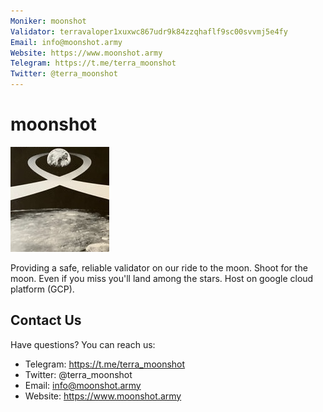 ```yaml
---
Moniker: moonshot
Validator: terravaloper1xuxwc867udr9k84zzqhaflf9sc00svvmj5e4fy
Email: info@moonshot.army
Website: https://www.moonshot.army
Telegram: https://t.me/terra_moonshot
Twitter: @terra_moonshot
---
```


# moonshot
![moonshot](moonshot.jpg)

Providing a safe, reliable validator on our ride to the moon. Shoot for the moon. Even if you miss you'll land among the stars. Host on google cloud platform (GCP).

## Contact Us

Have questions? You can reach us:

- Telegram: https://t.me/terra_moonshot
- Twitter: @terra_moonshot
- Email: info@moonshot.army
- Website: https://www.moonshot.army